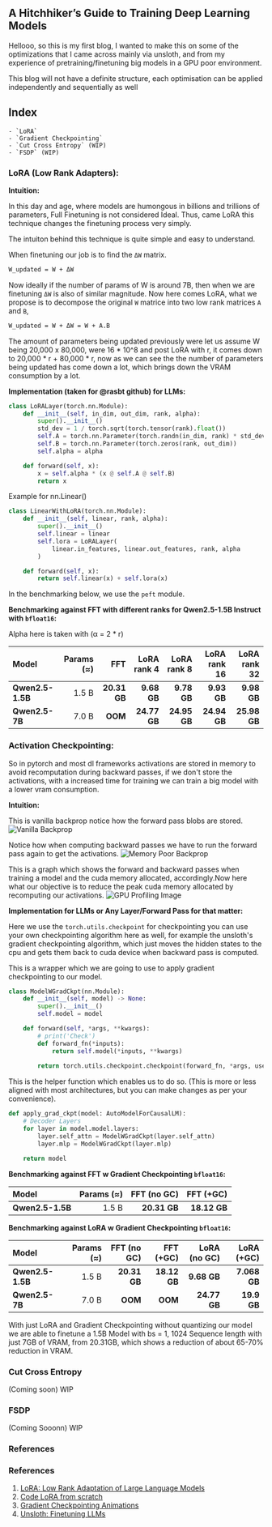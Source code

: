 ## A Hitchhiker’s Guide to Training Deep Learning Models

Hellooo, so this is my first blog, I wanted to make this on some of the optimizations that I came across mainly via unsloth, and from my experience of pretraining/finetuning big models in a GPU poor environment.

This blog will not have a definite structure, each optimisation can be applied independently and sequentially as well


## Index
    - `LoRA`
    - `Gradient Checkpointing`
    - `Cut Cross Entropy` (WIP)
    - `FSDP` (WIP)


### LoRA (Low Rank Adapters):

**Intuition:**

In this day and age, where models are humongous in billions and trillions of parameters, Full Finetuning is not considered Ideal. Thus, came LoRA this technique changes the finetuning process very simply.

The intuiton behind this technique is quite simple and easy to understand.

When finetuning our job is to find the `ΔW` matrix.

```bash
W_updated = W + ΔW
```

Now ideally if the number of params of W is around 7B, then when we are finetuning `ΔW` is also of similar magnitude.
Now here comes LoRA, what we propose is to decompose the original `W` matrice into two low rank matrices `A` and `B`,  

```bash
W_updated = W + ΔW = W + A.B
```

The amount of parameters being updated previously were let us assume W being 20,000 x 80,000, were 16 * 10^8 and post LoRA
with r, it comes down to 20,000 * r + 80,000 * r, now as we can see the the number of parameters being updated has come down a lot, which brings down the VRAM consumption by a lot.

**Implementation (taken for @rasbt github) for LLMs:**

```python
class LoRALayer(torch.nn.Module):
    def __init__(self, in_dim, out_dim, rank, alpha):
        super().__init__()
        std_dev = 1 / torch.sqrt(torch.tensor(rank).float())
        self.A = torch.nn.Parameter(torch.randn(in_dim, rank) * std_dev)
        self.B = torch.nn.Parameter(torch.zeros(rank, out_dim))
        self.alpha = alpha

    def forward(self, x):
        x = self.alpha * (x @ self.A @ self.B)
        return x
```

Example for nn.Linear()
```python
class LinearWithLoRA(torch.nn.Module):
    def __init__(self, linear, rank, alpha):
        super().__init__()
        self.linear = linear
        self.lora = LoRALayer(
            linear.in_features, linear.out_features, rank, alpha
        )

    def forward(self, x):
        return self.linear(x) + self.lora(x)
```

In the benchmarking below, we use the `peft` module.

**Benchmarking against FFT with different ranks for Qwen2.5-1.5B Instruct with `bfloat16`:**

Alpha here is taken with (α = 2 * r)

| Model          | Params (≈) | FFT | LoRA rank 4 | LoRA rank 8 | LoRA rank 16 | LoRA rank 32 |
| :------------- | ---------: | --------------------: | ----------: | ----------: | -----------: | -----------: |
| **Qwen2.5-1.5B** |      1.5 B |           **20.31 GB** | **9.68 GB** | **9.78 GB** |  **9.93 GB** | **9.98 GB** |
| **Qwen2.5-7B** |      7.0 B |           **OOM** | **24.77 GB** | **24.95 GB** |  **24.94 GB** |  **25.98 GB** |

### Activation Checkpointing:
So in pytorch and most dl frameworks activations are stored in memory to avoid recomputation during backward passes, if we don't store the activations, with a increased time for training we can train a big model with a lower vram consumption.

**Intuition:**

This is vanilla backprop notice how the forward pass blobs are stored.
![Vanilla Backprop](https://github.com/cybertronai/gradient-checkpointing/blob/master/img/output.gif?raw=True)

Notice how when computing backward passes we have to run the forward pass again to get the activations.
![Memory Poor Backprop](https://github.com/cybertronai/gradient-checkpointing/blob/master/img/output_poor.gif?raw=true)

This is a graph which shows the forward and backward passes when training a model and the cuda memory allocated, accordingly.Now here what our objective is to reduce the peak cuda memory allocated by recomputing our activations.
![GPU Profiling Image](https://huggingface.co/datasets/huggingface/documentation-images/resolve/main/blog/train_memory/colorized_training_profile.png)

**Implementation for LLMs or Any Layer/Forward Pass for that matter:**

Here we use the `torch.utils.checkpoint` for checkpointing you can use your own checkpointing algorithm here as well, for example the unsloth's gradient checkpointing algorithm, which just moves the hidden states to the cpu and gets them back to cuda device when backward pass is computed.

This is a wrapper which we are going to use to apply gradient checkpointing to our model.
```python
class ModelWGradCkpt(nn.Module):
    def __init__(self, model) -> None:
        super().__init__()
        self.model = model

    def forward(self, *args, **kwargs):
        # print('Check')
        def forward_fn(*inputs):
            return self.model(*inputs, **kwargs)
        
        return torch.utils.checkpoint.checkpoint(forward_fn, *args, use_reentrant=False)
```

This is the helper function which enables us to do so. (This is more or less aligned with most architectures, but you can make changes as per your convenience).

```python
def apply_grad_ckpt(model: AutoModelForCausalLM):
    # Decoder Layers
    for layer in model.model.layers:
        layer.self_attn = ModelWGradCkpt(layer.self_attn)
        layer.mlp = ModelWGradCkpt(layer.mlp)

    return model
```

**Benchmarking against FFT w Gradient Checkpointing `bfloat16`:**


| Model           | Params (≈) | FFT (no GC) | FFT (+GC) |
| :-------------- | ----------: | -----------: | ----------: |
| **Qwen2.5-1.5B** | 1.5 B       | **20.31 GB** | **18.12 GB** |


**Benchmarking against LoRA w Gradient Checkpointing `bfloat16`:**

| Model           | Params (≈) | FFT (no GC) | FFT (+GC) | LoRA (no GC) | LoRA (+GC) |
| :-------------- | ----------: | -----------: | ----------: | ------------: | -----------: |
| **Qwen2.5-1.5B** | 1.5 B | **20.31 GB** | **18.12 GB** | **9.68 GB** | **7.068 GB** |
| **Qwen2.5-7B**   | 7.0 B | **OOM** | **OOM** | **24.77 GB** | **19.9 GB** |


With just LoRA and Gradient Checkpointing without quantizing our model we are able to finetune a 1.5B Model with bs = 1, 1024 Sequence length with just 7GB of VRAM, from 20.31GB, which shows a reduction of about 65-70% reduction in VRAM.

### Cut Cross Entropy

(Coming soon) WIP

### FSDP 

(Coming Sooonn) WIP

### References

### References
1. [LoRA: Low Rank Adaptation of Large Language Models](https://medium.com/@tayyibgondal2003/loralow-rank-adaptation-of-large-language-models-33f9d9d48984)  
2. [Code LoRA from scratch](https://lightning.ai/lightning-ai/environments/code-lora-from-scratch?view=public&section=featured)   
3. [Gradient Checkpointing Animations](https://github.com/cybertronai/gradient-checkpointing)
4. [Unsloth: Finetuning LLMs](https://github.com/unslothai/unsloth)
